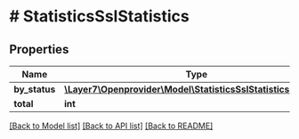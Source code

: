 # # StatisticsSslStatistics

## Properties

Name | Type | Description | Notes
------------ | ------------- | ------------- | -------------
**by_status** | [**\Layer7\Openprovider\Model\StatisticsSslStatisticsByStatus**](StatisticsSslStatisticsByStatus.md) |  | [optional]
**total** | **int** |  | [optional]

[[Back to Model list]](../../README.md#models) [[Back to API list]](../../README.md#endpoints) [[Back to README]](../../README.md)
